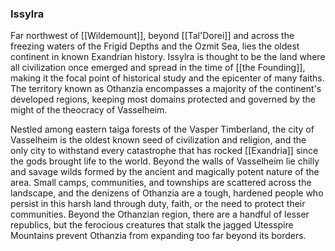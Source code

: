 ### Issylra

Far northwest of [[Wildemount]], beyond [[Tal'Dorei]] and across the freezing waters of the Frigid Depths and the Ozmit Sea, lies the oldest continent in known Exandrian history. Issylra is thought to be the land where all civilization once emerged and spread in the time of [[the Founding]], making it the focal point of historical study and the epicenter of many faiths. The territory known as Othanzia encompasses a majority of the continent's developed regions, keeping most domains protected and governed by the might of the theocracy of Vasselheim.

Nestled among eastern taiga forests of the Vasper Timberland, the city of Vasselheim is the oldest known seed of civilization and religion, and the only city to withstand every catastrophe that has rocked [[Exandria]] since the gods brought life to the world. Beyond the walls of Vasselheim lie chilly and savage wilds formed by the ancient and magically potent nature of the area. Small camps, communities, and townships are scattered across the landscape, and the denizens of Othanzia are a tough, hardened people who persist in this harsh land through duty, faith, or the need to protect their communities. Beyond the Othanzian region, there are a handful of lesser republics, but the ferocious creatures that stalk the jagged Utesspire Mountains prevent Othanzia from expanding too far beyond its borders.